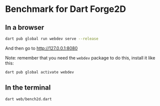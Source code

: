 # Benchmark for Dart Forge2D

## In a browser
```sh
dart pub global run webdev serve --release
```
And then go to http://127.0.0.1:8080

Note: remember that you need the `webdev` package to do this, install it like
this:

```sh
dart pub global activate webdev
```

## In the terminal
```sh
dart web/bench2d.dart
```




